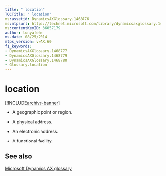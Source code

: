 ```yaml
---
title: " location"
TOCTitle: " location"
ms:assetid: DynamicsAXGlossary.1468776
ms:mtpsurl: https://technet.microsoft.com/library/dynamicsaxglossary.1468776(v=AX.60)
ms:contentKeyID: 36057179
author: tonyafehr
ms.date: 08/25/2014
mtps_version: v=AX.60
f1_keywords:
- DynamicsAXGlossary.1468777
- DynamicsAXGlossary.1468779
- DynamicsAXGlossary.1468780
- Glossary.location
---
```


# location


[!INCLUDE[archive-banner](includes/archive-banner.md)]

  - A geographic point or region.

  - A physical address.

  - An electronic address.

  - A functional facility.

## See also

[Microsoft Dynamics AX glossary](glossary/microsoft-dynamics-ax-glossary.md)

  


